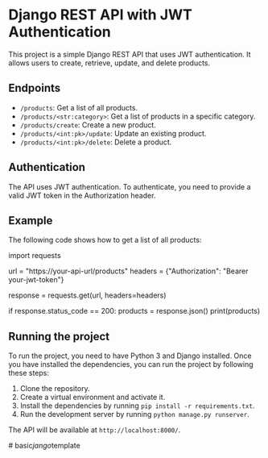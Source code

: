 # Django REST API with JWT Authentication

This project is a simple Django REST API that uses JWT authentication. It allows users to create, retrieve, update, and delete products.

## Endpoints

* `/products`: Get a list of all products.
* `/products/<str:category>`: Get a list of products in a specific category.
* `/products/create`: Create a new product.
* `/products/<int:pk>/update`: Update an existing product.
* `/products/<int:pk>/delete`: Delete a product.

## Authentication

The API uses JWT authentication. To authenticate, you need to provide a valid JWT token in the Authorization header.

## Example

The following code shows how to get a list of all products:


import requests

url = "https://your-api-url/products"
headers = {"Authorization": "Bearer your-jwt-token"}

response = requests.get(url, headers=headers)

if response.status_code == 200:
    products = response.json()
    print(products)


## Running the project

To run the project, you need to have Python 3 and Django installed. Once you have installed the dependencies, you can run the project by following these steps:

1. Clone the repository.
2. Create a virtual environment and activate it.
3. Install the dependencies by running `pip install -r requirements.txt`.
4. Run the development server by running `python manage.py runserver`.

The API will be available at `http://localhost:8000/`.


#   b a s i c _ j a n g o _ t e m p l a t e  
 